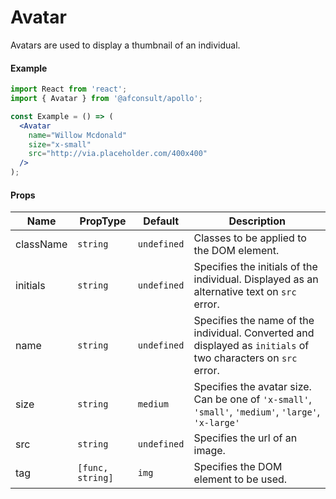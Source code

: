 # Avatar

Avatars are used to display a thumbnail of an individual.

#### Example

```jsx
import React from 'react';
import { Avatar } from '@afconsult/apollo';

const Example = () => (
  <Avatar
    name="Willow Mcdonald"
    size="x-small"
    src="http://via.placeholder.com/400x400"
  />
);
```

#### Props

| Name      | PropType         | Default     | Description                                                                                                   |
| --------- | ---------------- | ----------- | ------------------------------------------------------------------------------------------------------------- |
| className | `string`         | `undefined` | Classes to be applied to the DOM element.                                                                     |
| initials  | `string`         | `undefined` | Specifies the initials of the individual. Displayed as an alternative text on `src` error.                    |
| name      | `string`         | `undefined` | Specifies the name of the individual. Converted and displayed as `initials` of two characters on `src` error. |
| size      | `string`         | `medium`    | Specifies the avatar size. Can be one of `'x-small'`, `'small'`, `'medium'`, `'large'`, `'x-large'`           |
| src       | `string`         | `undefined` | Specifies the url of an image.                                                                                |
| tag       | `[func, string]` | `img`       | Specifies the DOM element to be used.                                                                         |
